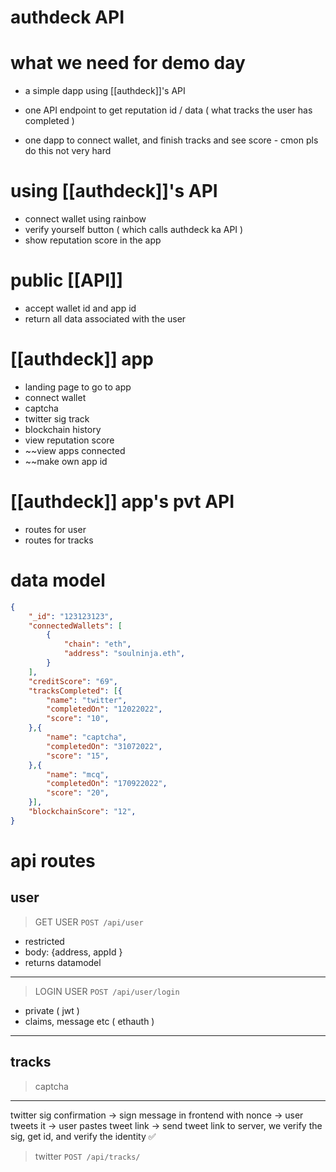 # authdeck API

# what we need for demo day

- a simple dapp using [[authdeck]]'s API

- one API endpoint to get reputation id / data ( what tracks the user has completed )

- one dapp to connect wallet, and finish tracks and see score - cmon pls do this not very hard

# using [[authdeck]]'s API

- connect wallet using rainbow
- verify yourself button ( which calls authdeck ka API )
- show reputation score in the app

# public [[API]]

- accept wallet id and app id
- return all data associated with the user

# [[authdeck]] app

- landing page to go to app
- connect wallet
- captcha
- twitter sig track
- blockchain history
- view reputation score
- ~~view apps connected
- ~~make own app id

# [[authdeck]] app's pvt API

- routes for user
- routes for tracks

# data model

```json
{
	"_id": "123123123",
	"connectedWallets": [
		{
            "chain": "eth",
            "address": "soulninja.eth",
        }
	],
	"creditScore": "69",
	"tracksCompleted": [{
		"name": "twitter",
		"completedOn": "12022022",
		"score": "10",
	},{
		"name": "captcha",
		"completedOn": "31072022",
		"score": "15",
	},{
		"name": "mcq",
		"completedOn": "170922022",
		"score": "20",
	}],
	"blockchainScore": "12",
}
```

# api routes

## user

> GET USER
> `POST /api/user`

- restricted
- body: {address, appId }
- returns datamodel

---

> LOGIN USER
> `POST /api/user/login`

- private ( jwt )
- claims, message etc ( ethauth )

---

## tracks

> captcha

---

twitter sig confirmation
-> sign message in frontend with nonce
-> user tweets it
-> user pastes tweet link
-> send tweet link to server, we verify the sig, get id, and verify the identity ✅

> twitter
> `POST /api/tracks/`
